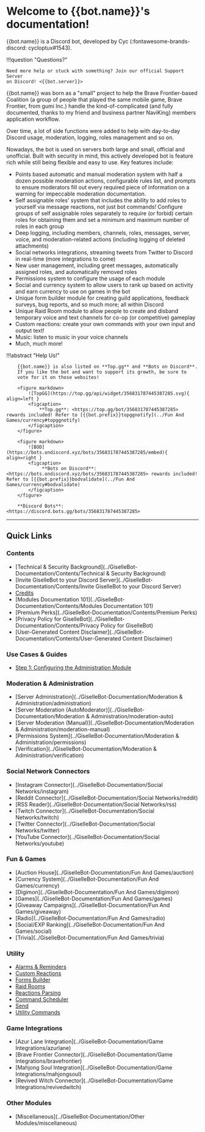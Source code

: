 Welcome to {{bot.name}}'s documentation!
=============================

{{bot.name}} is a Discord bot, developed by Cyc (:fontawesome-brands-discord: cycloptux#1543).

!!!question "Questions?"

    Need more help or stuck with something? Join our official Support Server
    on Discord! <{{bot.server}}>


{{bot.name}} was born as a "small" project to help the Brave Frontier-based
Coalition (a group of people that played the same mobile game, Brave
Frontier, from gumi Inc.) handle the kind-of-complicated (and fully
documented, thanks to my friend and business partner NaviKing) members
application workflow.

Over time, a lot of side functions were added to help with day-to-day
Discord usage, moderation, logging, roles management and so on.

Nowadays, the bot is used on servers both large and small, official and
unofficial. Built with security in mind, this actively developed bot is
feature rich while still being flexible and easy to use. Key features
include:

-   Points based automatic and manual moderation system with half a
    dozen possible moderation actions, configurable rules list, and
    prompts to ensure moderators fill out every required piece of
    information on a warning for impeccable moderation documentation.
-   Self assignable roles' system that includes the ability to add roles
    to yourself via message reactions, not just bot commands! Configure
    groups of self assignable roles separately to require (or forbid)
    certain roles for obtaining them and set a minimum and maximum
    number of roles in each group
-   Deep logging, including members, channels, roles, messages, server,
    voice, and moderation-related actions (including logging of deleted
    attachments)
-   Social networks integrations, streaming tweets from Twitter to
    Discord in real-time (more integrations to come)
-   New user management, including greet messages, automatically
    assigned roles, and automatically removed roles
-   Permissions system to configure the usage of each module
-   Social and currency system to allow users to rank up based on
    activity and earn currency to use on games in the bot
-   Unique form builder module for creating guild applications, feedback
    surveys, bug reports, and so much more; all within Discord
-   Unique Raid Room module to allow people to create and disband
    temporary voice and text channels for co-op (or competitive)
    gameplay
-   Custom reactions: create your own commands with your own input and
    output text!
-   Music: listen to music in your voice channels
-   Much, much more!

!!!abstract "Help Us!"
        
        {{bot.name}} is also listed on **Top.gg** and **Bots on Discord**.
        If you like the bot and want to support its growth, be sure to 
        vote for it on those websites!

        <figure markdown> 
            ![TopGG](https://top.gg/api/widget/356831787445387285.svg){ align=left }
            <figcaption>
                **Top.gg**: <https://top.gg/bot/356831787445387285> rewards included! Refer to [{{bot.prefix}}topggnotify](../Fun And Games/currency#topggnotify)
            </figcaption>
        </figure>

        <figure markdown> 
            ![BOD](https://bots.ondiscord.xyz/bots/356831787445387285/embed){ align=right }
            <figcaption>
                 **Bots on Discord**: <https://bots.ondiscord.xyz/bots/356831787445387285> rewards included! Refer to [{{bot.prefix}}bodvalidate](../Fun And Games/currency#bodvalidate) 
            </figcaption>
        </figure>

        **Discord Bots**: <https://discord.bots.gg/bots/356831787445387285>


------------------------------------------------------------------------
## Quick Links

### Contents
* [Technical & Security Background](../GiselleBot-Documentation/Contents/Technical & Security Background)
* [Invite GiselleBot to your Discord Server](../GiselleBot-Documentation/Contents/Invite GiselleBot to your Discord Server)
* [Credits](../GiselleBot-Documentation/Contents/Credits)
* [Modules Documentation 101](../GiselleBot-Documentation/Contents/Modules Documentation 101)
* [Premium Perks](../GiselleBot-Documentation/Contents/Premium Perks)
* [Privacy Policy for GiselleBot](../GiselleBot-Documentation/Contents/Privacy Policy for GiselleBot)
* [User-Generated Content Disclaimer](../GiselleBot-Documentation/Contents/User-Generated Content Disclaimer)

### Use Cases & Guides
* [Step 1: Configuring the Administration Module](../GiselleBot-Documentation/Guides/1-Administration)

### Moderation & Administration
* [Server Administration](../GiselleBot-Documentation/Moderation & Administration/administration)
* [Server Moderation (AutoModerator)](../GiselleBot-Documentation/Moderation & Administration/moderation-auto)
* [Server Moderation (Manual)](../GiselleBot-Documentation/Moderation & Administration/moderation-manual)
* [Permissions System](../GiselleBot-Documentation/Moderation & Administration/permissions)
* [Verification](../GiselleBot-Documentation/Moderation & Administration/verification)

### Social Network Connectors
* [Instagram Connector](../GiselleBot-Documentation/Social Networks/instagram)
* [Reddit Connector](../GiselleBot-Documentation/Social Networks/reddit)
* [RSS Reader](../GiselleBot-Documentation/Social Networks/rss)
* [Twitch Connector](../GiselleBot-Documentation/Social Networks/twitch)
* [Twitter Connector](../GiselleBot-Documentation/Social Networks/twitter)
* [YouTube Connector](../GiselleBot-Documentation/Social Networks/youtube)

### Fun & Games
* [Auction House](../GiselleBot-Documentation/Fun And Games/auction)
* [Currency System](../GiselleBot-Documentation/Fun And Games/currency)
* [Digimon](../GiselleBot-Documentation/Fun And Games/digimon)
* [Games](../GiselleBot-Documentation/Fun And Games/games)
* [Giveaway Campaigns](../GiselleBot-Documentation/Fun And Games/giveaway)
* [Radio](../GiselleBot-Documentation/Fun And Games/radio)
* [Social/EXP Ranking](../GiselleBot-Documentation/Fun And Games/social)
* [Trivia](../GiselleBot-Documentation/Fun And Games/trivia)

### Utility
* [Alarms & Reminders](../GiselleBot-Documentation/Utility/alarm)
* [Custom Reactions](../GiselleBot-Documentation/Utility/custreact)
* [Forms Builder](../GiselleBot-Documentation/Utility/forms)
* [Raid Rooms](../GiselleBot-Documentation/Utility/raidroom)
* [Reactions Parsing](../GiselleBot-Documentation/Utility/reactions)
* [Command Scheduler](../GiselleBot-Documentation/Utility/scheduler)
* [Send](../GiselleBot-Documentation/Utility/send)
* [Utility Commands](../GiselleBot-Documentation/Utility/util)

### Game Integrations
* [Azur Lane Integration](../GiselleBot-Documentation/Game Integrations/azurlane)
* [Brave Frontier Connector](../GiselleBot-Documentation/Game Integrations/bravefrontier)
* [Mahjong Soul Integration](../GiselleBot-Documentation/Game Integrations/mahjongsoul)
* [Revived Witch Connector](../GiselleBot-Documentation/Game Integrations/revivedwitch)

### Other Modules
* [Miscellaneous](../GiselleBot-Documentation/Other Modules/miscellaneous)